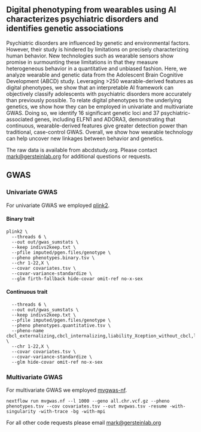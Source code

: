## Digital phenotyping from wearables using AI characterizes psychiatric disorders and identifies genetic associations

Psychiatric disorders are influenced by genetic and environmental factors. However, their study is hindered by limitations on precisely characterizing human behavior. New technologies such as wearable sensors show promise in surmounting these limitations in that they measure heterogeneous behavior in a quantitative and unbiased fashion. Here, we analyze wearable and genetic data from the Adolescent Brain Cognitive Development (ABCD) study. Leveraging >250 wearable-derived features as digital phenotypes, we show that an interpretable AI framework can objectively classify adolescents with psychiatric disorders more accurately than previously possible. To relate digital phenotypes to the underlying genetics, we show how they can be employed in univariate and multivariate GWAS. Doing so, we identify 16 significant genetic loci and 37 psychiatric-associated genes, including ELFN1 and ADORA3, demonstrating that continuous, wearable-derived features give greater detection power than traditional, case-control GWAS. Overall, we show how wearable technology can help uncover new linkages between behavior and genetics.

The raw data is available from abcdstudy.org. Please contact mark@gersteinlab.org for additional questions or requests.

## GWAS 

### Univariate GWAS
For univariate GWAS we employed [plink2](https://www.cog-genomics.org/plink/2.0/).

#### Binary trait 
```
plink2 \
  --threads 6 \
  --out out/gwas_sumstats \
  --keep indivs2keep.txt \
  --pfile imputed/pgen.files/genotype \
  --pheno phenotypes.binary.tsv \
  --chr 1-22,X \
  --covar covariates.tsv \
  --covar-variance-standardize \
  --glm firth-fallback hide-covar omit-ref no-x-sex
```
#### Continuous trait
```plink2 \
  --threads 6 \
  --out out/gwas_sumstats \
  --keep indivs2keep.txt \
  --pfile imputed/pgen.files/genotype \
  --pheno phenotypes.quantitative.tsv \
  --pheno-name cbcl_externalizing,cbcl_internalizing,liability_Xception_without_cbcl,liability_Xception_with_CBCL,liability_Xception_without_cbcl_v2,liability_Xception_with_CBCL_v2,XGB_without_cbcl,XGB_with_cbcl,XGB_without_cbcl_v2,XGB_with_cbcl_v2 \
  --chr 1-22,X \
  --covar covariates.tsv \
  --covar-variance-standardize \
  --glm hide-covar omit-ref no-x-sex
```

### Multivariate GWAS
For multivariate GWAS we employed [mvgwas-nf](https://github.com/dgarrimar/mvgwas-nf).
```
nextflow run mvgwas.nf --l 1000 --geno all.chr.vcf.gz --pheno phenotypes.tsv --cov covariates.tsv --out mvgwas.tsv -resume -with-singularity -with-trace -bg -with-mpi
```

For all other code requests please email mark@gersteinlab.org
